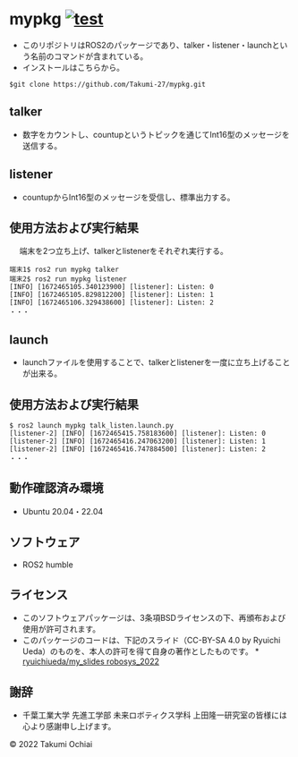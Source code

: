 # mypkg   [![test](https://github.com/Takumi-27/mypkg/actions/workflows/test.yml/badge.svg)](https://github.com/Takumi-27/mypkg/actions/workflows/test.yml)
* このリポジトリはROS2のパッケージであり、talker・listener・launchという名前のコマンドが含まれている。
* インストールはこちらから。
```
$git clone https://github.com/Takumi-27/mypkg.git
```

## talker
* 数字をカウントし、countupというトピックを通じてInt16型のメッセージを送信する。

## listener
* countupからInt16型のメッセージを受信し、標準出力する。

## 使用方法および実行結果
　 端末を2つ立ち上げ、talkerとlistenerをそれぞれ実行する。
```
端末1$ ros2 run mypkg talker
端末2$ ros2 run mypkg listener
[INFO] [1672465105.340123900] [listener]: Listen: 0
[INFO] [1672465105.829812200] [listener]: Listen: 1
[INFO] [1672465106.329438600] [listener]: Listen: 2
・・・
```

## launch
* launchファイルを使用することで、talkerとlistenerを一度に立ち上げることが出来る。

## 使用方法および実行結果
```
$ ros2 launch mypkg talk_listen.launch.py
[listener-2] [INFO] [1672465415.758183600] [listener]: Listen: 0
[listener-2] [INFO] [1672465416.247063200] [listener]: Listen: 1
[listener-2] [INFO] [1672465416.747884500] [listener]: Listen: 2
・・・
```

## 動作確認済み環境
* Ubuntu 20.04・22.04

## ソフトウェア
* ROS2 humble

## ライセンス
* このソフトウェアパッケージは、3条項BSDライセンスの下、再頒布および使用が許可されます。
* このパッケージのコードは、下記のスライド（CC-BY-SA 4.0 by Ryuichi Ueda）のものを、本人の許可を得て自身の著作としたものです。
      * [ryuichiueda/my_slides robosys_2022](https://github.com/ryuichiueda/my_slides/tree/master/robosys_2022)

## 謝辞
* 千葉工業大学 先進工学部 未来ロボティクス学科 上田隆一研究室の皆様には心より感謝申し上げます。

© 2022 Takumi Ochiai


